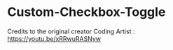 # Custom-Checkbox-Toggle
Credits to the original creator Coding Artist : https://youtu.be/xRRwuRASNyw
